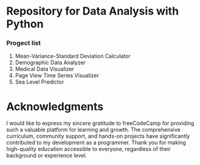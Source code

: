 # Repository for Data Analysis with Python  
### Progect list
1. Mean-Variance-Standard Deviation Calculator  
2. Demographic Data Analyzer
3. Medical Data Visualizer
4. Page View Time Series Visualizer
5. Sea Level Predictor  
  
# Acknowledgments
I would like to express my sincere gratitude to freeCodeCamp for providing such a valuable platform for learning and growth. The comprehensive curriculum, community support, and hands-on projects have significantly contributed to my development as a programmer. Thank you for making high-quality education accessible to everyone, regardless of their background or experience level.
